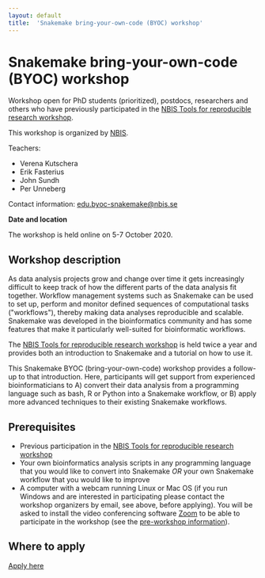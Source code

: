 ```yaml
---
layout: default
title:  'Snakemake bring-your-own-code (BYOC) workshop'
---
```


# Snakemake bring-your-own-code (BYOC) workshop

Workshop open for PhD students (prioritized), postdocs, researchers and others
who have previously participated in the [NBIS Tools for reproducible research workshop](https://nbis-reproducible-research.readthedocs.io/en/latest/).

This workshop is organized by [NBIS](https://nbis.se/).

Teachers:
* Verena Kutschera
* Erik Fasterius
* John Sundh
* Per Unneberg

Contact information: edu.byoc-snakemake@nbis.se

**Date and location**

The workshop is held online on 5-7 October 2020.

## Workshop description

As data analysis projects grow and change over time it gets increasingly
difficult to keep track of how the different parts of the data analysis fit
together. Workflow management systems such as Snakemake can be used to set up,
perform and monitor defined sequences of computational tasks ("workflows"),
thereby making data analyses reproducible and scalable. Snakemake was developed
in the bioinformatics community and has some features that make it particularly
well-suited for bioinformatic workflows.

The [NBIS Tools for reproducible research workshop](https://nbis-reproducible-research.readthedocs.io/en/latest/)
is held twice a year and provides both an introduction to Snakemake and
a tutorial on how to use it.

This Snakemake BYOC (bring-your-own-code) workshop provides a follow-up to that
introduction. Here, participants will get support from experienced
bioinformaticians to A) convert their data analysis from a programming language
such as bash, R or Python into a Snakemake workflow, or B) apply more advanced
techniques to their existing Snakemake workflows.

## Prerequisites

- Previous participation in the [NBIS Tools for reproducible research workshop](https://nbis-reproducible-research.readthedocs.io/en/latest/)
- Your own bioinformatics analysis scripts in any programming language that you
  would like to convert into Snakemake *OR* your own Snakemake workflow that you
  would like to improve
- A computer with a webcam running Linux or Mac OS (if you run Windows and are
  interested in participating please contact the workshop organizers by email, see
  above, before applying). You will be asked to install the video conferencing
  software [Zoom](https://zoom.us/) to be able to participate in the workshop
  (see the [pre-workshop information](https://nbisweden.github.io/workshop-snakemake-byoc/precourse)).

## Where to apply

[Apply here](https://forms.gle/cCr88xus9fLwYRnSA)
